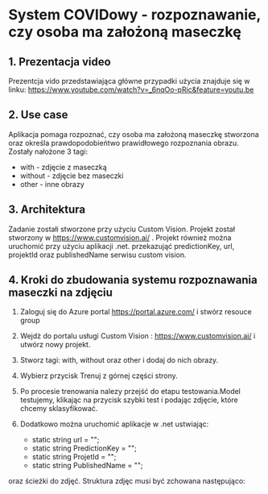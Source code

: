 # System COVIDowy - rozpoznawanie, czy osoba ma założoną maseczkę

## 1. Prezentacja video

Prezentcja vido przedstawiająca główne przypadki użycia znajduje się w linku: </b> https://www.youtube.com/watch?v=_6nqOo-pRic&feature=youtu.be      </b>


## 2. Use case

Aplikacja pomaga rozpoznać, czy osoba ma założoną maseczkę stworzona oraz określa prawdopodobieńtwo prawidłowego rozpoznania obrazu. Zostały nałożone 3 tagi: 
* with - zdjęcie z maseczką
* without - zdjęcie bez maseczki
* other - inne obrazy

## 3. Architektura

Zadanie zostałi stworzone przy użyciu Custom Vision. Projekt został stworzony w https://www.customvision.ai/ . Projekt również można uruchomić przy użyciu aplikacji .net. przekazująć predictionKey, url, projektId oraz publishedName serwisu custom vision. </b> 
</b>


## 4. Kroki do zbudowania systemu rozpoznawania maseczki na zdjęciu


1. Zaloguj się  do Azure portal https://portal.azure.com/ i stwórz resouce group  </b>

2. Wejdż do portalu usługi Custom Vision : https://www.customvision.ai/ i utwórz nowy projekt.

3. Stworz tagi: with, without oraz other  i dodaj do nich obrazy.

4. Wybierz przycisk Trenuj z górnej części strony. 

5. Po procesie trenowania nalezy przejść do etapu testowania.Model testujemy, klikając na przycisk szybki test i podając zdjęcie, które chcemy sklasyfikować.

6. Dodatkowo można uruchomić aplikacje w .net ustwiając:

      * static string url = "";
      * static string PredictionKey = "";
      * static string ProjetId = "";
      * static string PublishedName = "";
      
  oraz ścieżki do zdjęć.
Struktura zdjęc musi być zchowana następująco:



